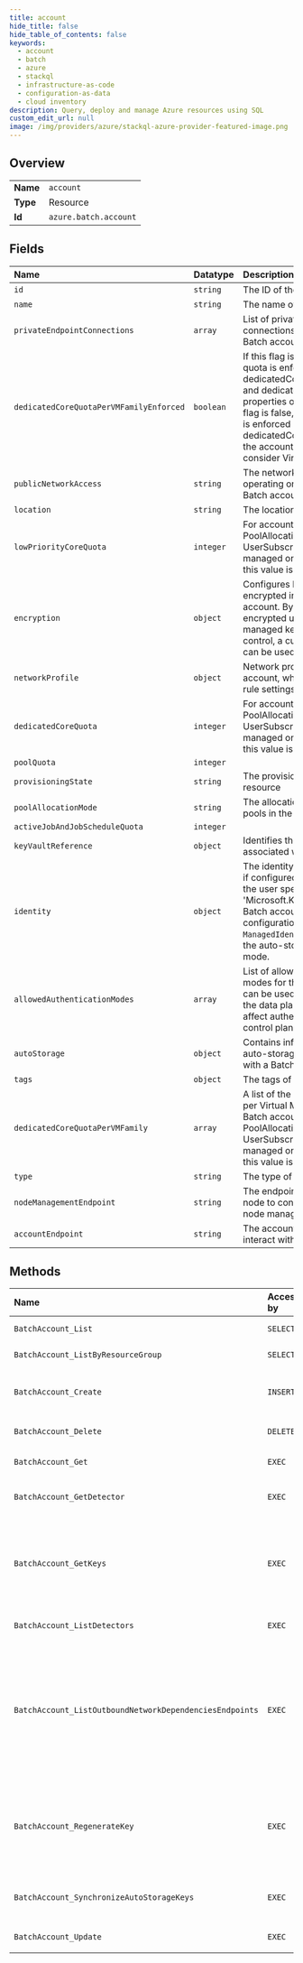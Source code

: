 ```yaml
---
title: account
hide_title: false
hide_table_of_contents: false
keywords:
  - account
  - batch
  - azure    
  - stackql
  - infrastructure-as-code
  - configuration-as-data
  - cloud inventory
description: Query, deploy and manage Azure resources using SQL
custom_edit_url: null
image: /img/providers/azure/stackql-azure-provider-featured-image.png
---
```

  
    

## Overview
<table><tbody>
<tr><td><b>Name</b></td><td><code>account</code></td></tr>
<tr><td><b>Type</b></td><td>Resource</td></tr>
<tr><td><b>Id</b></td><td><code>azure.batch.account</code></td></tr>
</tbody></table>

## Fields
| Name | Datatype | Description |
|:-----|:---------|:------------|
| `id` | `string` | The ID of the resource. |
| `name` | `string` | The name of the resource. |
| `privateEndpointConnections` | `array` | List of private endpoint connections associated with the Batch account |
| `dedicatedCoreQuotaPerVMFamilyEnforced` | `boolean` | If this flag is true, dedicated core quota is enforced via both the dedicatedCoreQuotaPerVMFamily and dedicatedCoreQuota properties on the account. If this flag is false, dedicated core quota is enforced only via the dedicatedCoreQuota property on the account and does not consider Virtual Machine family. |
| `publicNetworkAccess` | `string` | The network access type for operating on the resources in the Batch account. |
| `location` | `string` | The location of the resource. |
| `lowPriorityCoreQuota` | `integer` | For accounts with PoolAllocationMode set to UserSubscription, quota is managed on the subscription so this value is not returned. |
| `encryption` | `object` | Configures how customer data is encrypted inside the Batch account. By default, accounts are encrypted using a Microsoft managed key. For additional control, a customer-managed key can be used instead. |
| `networkProfile` | `object` | Network profile for Batch account, which contains network rule settings for each endpoint. |
| `dedicatedCoreQuota` | `integer` | For accounts with PoolAllocationMode set to UserSubscription, quota is managed on the subscription so this value is not returned. |
| `poolQuota` | `integer` |  |
| `provisioningState` | `string` | The provisioned state of the resource |
| `poolAllocationMode` | `string` | The allocation mode for creating pools in the Batch account. |
| `activeJobAndJobScheduleQuota` | `integer` |  |
| `keyVaultReference` | `object` | Identifies the Azure key vault associated with a Batch account. |
| `identity` | `object` | The identity of the Batch account, if configured. This is used when the user specifies 'Microsoft.KeyVault' as their Batch account encryption configuration or when `ManagedIdentity` is selected as the auto-storage authentication mode. |
| `allowedAuthenticationModes` | `array` | List of allowed authentication modes for the Batch account that can be used to authenticate with the data plane. This does not affect authentication with the control plane. |
| `autoStorage` | `object` | Contains information about the auto-storage account associated with a Batch account. |
| `tags` | `object` | The tags of the resource. |
| `dedicatedCoreQuotaPerVMFamily` | `array` | A list of the dedicated core quota per Virtual Machine family for the Batch account. For accounts with PoolAllocationMode set to UserSubscription, quota is managed on the subscription so this value is not returned. |
| `type` | `string` | The type of the resource. |
| `nodeManagementEndpoint` | `string` | The endpoint used by compute node to connect to the Batch node management service. |
| `accountEndpoint` | `string` | The account endpoint used to interact with the Batch service. |
## Methods
| Name | Accessible by | Required Params | Description |
|:-----|:--------------|:----------------|:------------|
| `BatchAccount_List` | `SELECT` | `subscriptionId` | Gets information about the Batch accounts associated with the subscription. |
| `BatchAccount_ListByResourceGroup` | `SELECT` | `resourceGroupName, subscriptionId` | Gets information about the Batch accounts associated with the specified resource group. |
| `BatchAccount_Create` | `INSERT` | `accountName, resourceGroupName, subscriptionId, data__location` | Creates a new Batch account with the specified parameters. Existing accounts cannot be updated with this API and should instead be updated with the Update Batch Account API. |
| `BatchAccount_Delete` | `DELETE` | `accountName, resourceGroupName, subscriptionId` | Deletes the specified Batch account. |
| `BatchAccount_Get` | `EXEC` | `accountName, resourceGroupName, subscriptionId` | Gets information about the specified Batch account. |
| `BatchAccount_GetDetector` | `EXEC` | `accountName, detectorId, resourceGroupName, subscriptionId` | Gets information about the given detector for a given Batch account. |
| `BatchAccount_GetKeys` | `EXEC` | `accountName, resourceGroupName, subscriptionId` | This operation applies only to Batch accounts with allowedAuthenticationModes containing 'SharedKey'. If the Batch account doesn't contain 'SharedKey' in its allowedAuthenticationMode, clients cannot use shared keys to authenticate, and must use another allowedAuthenticationModes instead. In this case, getting the keys will fail. |
| `BatchAccount_ListDetectors` | `EXEC` | `accountName, resourceGroupName, subscriptionId` | Gets information about the detectors available for a given Batch account. |
| `BatchAccount_ListOutboundNetworkDependenciesEndpoints` | `EXEC` | `accountName, resourceGroupName, subscriptionId` | Lists the endpoints that a Batch Compute Node under this Batch Account may call as part of Batch service administration. If you are deploying a Pool inside of a virtual network that you specify, you must make sure your network allows outbound access to these endpoints. Failure to allow access to these endpoints may cause Batch to mark the affected nodes as unusable. For more information about creating a pool inside of a virtual network, see https://docs.microsoft.com/azure/batch/batch-virtual-network |
| `BatchAccount_RegenerateKey` | `EXEC` | `accountName, resourceGroupName, subscriptionId, data__keyName` | This operation applies only to Batch accounts with allowedAuthenticationModes containing 'SharedKey'. If the Batch account doesn't contain 'SharedKey' in its allowedAuthenticationMode, clients cannot use shared keys to authenticate, and must use another allowedAuthenticationModes instead. In this case, regenerating the keys will fail. |
| `BatchAccount_SynchronizeAutoStorageKeys` | `EXEC` | `accountName, resourceGroupName, subscriptionId` | Synchronizes access keys for the auto-storage account configured for the specified Batch account, only if storage key authentication is being used. |
| `BatchAccount_Update` | `EXEC` | `accountName, resourceGroupName, subscriptionId` | Updates the properties of an existing Batch account. |
